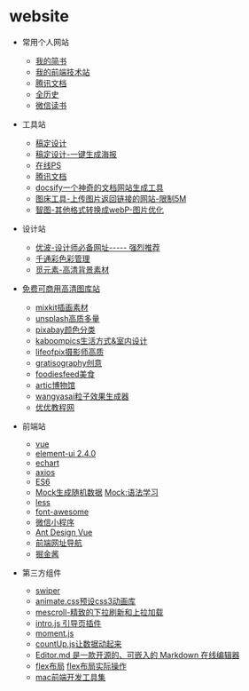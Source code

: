 # website

- 常用个人网站
   - [我的简书](https://www.jianshu.com/u/8fc85165da02)
   - [我的前端技术站](https://lavendergirl.github.io/docsify/#/)
   - [腾讯文档](https://docs.qq.com/desktop/)
   - [全历史](https://www.allhistory.com/)
   - [微信读书](https://weread.qq.com/web/category/all)

- 工具站
  - [稿定设计](https://www.gaoding.com/) 
  - [稿定设计-一键生成海报](https://www.gaoding.com/design?id=13468739&mode=user)
  - [在线PS](https://ps.gaoding.com/#/)
  - [腾讯文档](https://docs.qq.com/desktop/)
  - [docsify一个神奇的文档网站生成工具](https://docsify.js.org/#/zh-cn/)
  - [图床工具-上传图片返回链接的网站-限制5M](https://sm.ms/)
  - [智图-其他格式转换成webP-图片优化](http://zhitu.isux.us/)
  
- 设计站 
  - [优波-设计师必备网址----- 强烈推荐](https://www.ubuuk.com/)
  - [千通彩色彩管理](https://www.qtccolor.com/Product/GP1601N.aspx#tab=1)
  - [觅元素-高清背景素材](http://www.51yuansu.com/)

- [免费可商用高清图库站](https://www.uisdc.com/15-commercially-available-gallery)
  - [mixkit插画素材](https://mixkit.co/art/)
  - [unsplash高质多量](https://unsplash.com/)
  - [pixabay颜色分类](https://pixabay.com/photos/)
  - [kaboompics生活方式&室内设计](https://kaboompics.com/gallery)
  - [lifeofpix摄影师高质](https://www.lifeofpix.com/)
  - [gratisography创意](https://gratisography.com/)
  - [foodiesfeed美食](https://www.foodiesfeed.com/)
  - [artic博物馆](https://www.artic.edu/collection)
  - [wangyasai粒子效果生成器](https://wangyasai.github.io/designtools.html)
  - [优优教程网](https://uiiiuiii.com/inspiration#inspiration-menu)
  
- 前端站
  - [vue](https://cn.vuejs.org/) 
  - [element-ui 2.4.0](https://element.eleme.cn/#/zh-CN)
  - [echart](https://echarts.baidu.com/api.html#echarts) 
  - [axios](http://www.axios-js.com/)
  - [ES6](http://es6.ruanyifeng.com/)
  - [Mock生成随机数据](http://mockjs.com/) [Mock:语法学习](https://segmentfault.com/a/1190000010211622)
  - [less](http://lesscss.cn/)
  - [font-awesome](http://www.fontawesome.com.cn/)
  - [微信小程序](https://developers.weixin.qq.com/miniprogram/dev/framework/)
  - [Ant Design Vue](https://vue.ant.design/docs/vue/introduce-cn/)
  - [前端网址导航](http://www.alloyteam.com/nav/)
  - [掘金酱](http://e.xitu.io/)

- 第三方组件
  - [swiper](https://www.swiper.com.cn/)
  - [animate.css预设css3动画库](https://github.com/daneden/animate.css)
  - [mescroll-精致的下拉刷新和上拉加载](http://www.mescroll.com/)
  - [intro.js 引导页插件](https://introjs.com/)
  - [moment.js](http://momentjs.cn/docs/)
  - [countUp.js让数据动起来](http://inorganik.github.io/countUp.js/)
  - [Editor.md 是一款开源的、可嵌入的 Markdown 在线编辑器](https://github.com/pandao/editor.md)
  - [flex布局](https://www.runoob.com/w3cnote/flex-grammar.html) [flex布局实际操作](http://flexbox.help/)
  - [mac前端开发工具集](https://segmentfault.com/a/1190000015049824?utm_source=channel-hottest)


